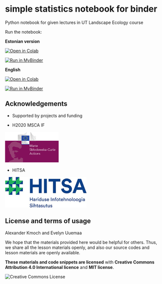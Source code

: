 # simple statistics notebook for binder

Python notebook for given lectures in UT Landscape Ecology course

Run the notebook:

__Estonian version__

[![Open in Colab](https://colab.research.google.com/assets/colab-badge.svg)](https://colab.research.google.com/github/LandscapeGeoinformatics/csv_boxplots_nb2021/blob/main/statistika_est.ipynb)

[![Run in MyBinder](https://mybinder.org/badge_logo.svg)](https://mybinder.org/v2/gh/LandscapeGeoinformatics/csv_boxplots_nb2021/HEAD?filepath=statistika_est.ipynb)

__English__

[![Open in Colab](https://colab.research.google.com/assets/colab-badge.svg)](https://colab.research.google.com/github/LandscapeGeoinformatics/csv_boxplots_nb2021/blob/main/statistika.ipynb)

[![Run in MyBinder](https://mybinder.org/badge_logo.svg)](https://mybinder.org/v2/gh/LandscapeGeoinformatics/csv_boxplots_nb2021/HEAD?filepath=statistika.ipynb)

## Acknowledgements

- Supported by projects and funding

- H2020 MSCA IF

<img alt="MSCA " style="border-width:0" src="https://github.com/LandscapeGeoinformatics/csv_boxplots_nb2021/blob/main/img/Banner-msca3.png" height="100" />

- HITSA

<img alt="HITSA " style="border-width:0" src="https://github.com/LandscapeGeoinformatics/csv_boxplots_nb2021/blob/main/img/HITSA_logo.jpg" height="100" />



## License and terms of usage

Alexander Kmoch and Evelyn Uuemaa

We hope that the materials provided here would be helpful for others. Thus, we share all the lesson materials openly, and also our source codes and lesson materials are openly available.

**These materials and code snippets are licensed** with **Creative Commons Attribution 4.0 International licence** and **MIT license**.

<a rel="license" href="http://creativecommons.org/licenses/by/4.0/"><img alt="Creative Commons License" style="border-width:0" align="left" src="https://i.creativecommons.org/l/by/4.0/88x31.png" /></a>
